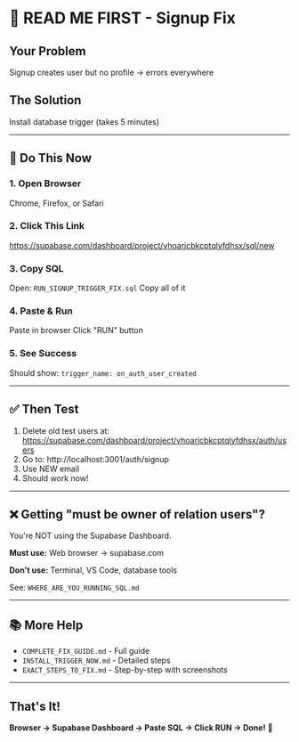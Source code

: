 # 📌 READ ME FIRST - Signup Fix

## Your Problem
Signup creates user but no profile → errors everywhere

## The Solution
Install database trigger (takes 5 minutes)

---

## 🎯 Do This Now

### 1. Open Browser
Chrome, Firefox, or Safari

### 2. Click This Link
https://supabase.com/dashboard/project/vhoarjcbkcptqlyfdhsx/sql/new

### 3. Copy SQL
Open: `RUN_SIGNUP_TRIGGER_FIX.sql`
Copy all of it

### 4. Paste & Run
Paste in browser
Click "RUN" button

### 5. See Success
Should show: `trigger_name: on_auth_user_created`

---

## ✅ Then Test

1. Delete old test users at: https://supabase.com/dashboard/project/vhoarjcbkcptqlyfdhsx/auth/users
2. Go to: http://localhost:3001/auth/signup
3. Use NEW email
4. Should work now!

---

## ❌ Getting "must be owner of relation users"?

You're NOT using the Supabase Dashboard.

**Must use:** Web browser → supabase.com

**Don't use:** Terminal, VS Code, database tools

See: `WHERE_ARE_YOU_RUNNING_SQL.md`

---

## 📚 More Help

- `COMPLETE_FIX_GUIDE.md` - Full guide
- `INSTALL_TRIGGER_NOW.md` - Detailed steps
- `EXACT_STEPS_TO_FIX.md` - Step-by-step with screenshots

---

## That's It!

**Browser → Supabase Dashboard → Paste SQL → Click RUN → Done!** 🎉

